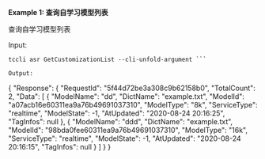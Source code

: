 **Example 1: 查询自学习模型列表**

查询自学习模型列表

Input: 

```
tccli asr GetCustomizationList --cli-unfold-argument ```

Output: 
```
{
    "Response": {
        "RequestId": "5f44d72be3a308c9b62158b0",
        "TotalCount": 2,
        "Data": [
            {
                "ModelName": "dd",
                "DictName": "example.txt",
                "ModelId": "a07acb16e60311ea9a76b49691037310",
                "ModelType": "8k",
                "ServiceType": "realtime",
                "ModelState": -1,
                "AtUpdated": "2020-08-24 20:16:25",
                "TagInfos": null
            },
            {
                "ModelName": "ddd",
                "DictName": "example.txt",
                "ModelId": "98bda0fee60311ea9a76b49691037310",
                "ModelType": "16k",
                "ServiceType": "realtime",
                "ModelState": -1,
                "AtUpdated": "2020-08-24 20:16:15",
                "TagInfos": null
            }
        ]
    }
}
```

